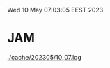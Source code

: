Wed 10 May 07:03:05 EEST 2023
# JAM
<a href='./cache/202305/10_07.log'>./cache/202305/10_07.log</a>
